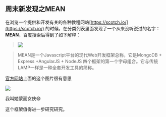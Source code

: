 ## 周末新发现之MEAN

在浏览一个提供和开发有关的各种教程网站[https://scotch.io/](https://scotch.io/) 的时候，在分类列表里面发现了一个从来没听说过的名字：**MEAN**，百度搜索后得到了如下解释：
> ![](http://www.jdon.com/simgs/idea/meanpic.png)

> MEAN是一个Javascript平台的现代Web开发框架总称，它是MongoDB + Express +AngularJS + NodeJS 四个框架的第一个字母组合。它与传统LAMP一样是一种全套开发工具的简称。


[官方网站](http://mean.io/)上面的这个图片很有意思

![](http://mean.io/system/assets/img/ninja/banner-top-ninja.png)

我叫她蒙面女侠:smile:

这个框架值得进一步研究研究。
